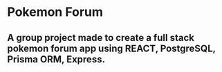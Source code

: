 # Pokemon Forum
## A group project made to create a full stack pokemon forum app using REACT, PostgreSQL, Prisma ORM, Express.

